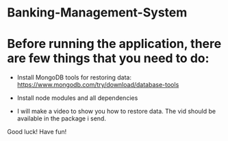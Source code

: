 # Banking-Management-System

# Before running the application, there are few things that you need to do: 

- Install MongoDB tools for restoring data: https://www.mongodb.com/try/download/database-tools

- Install node modules and all dependencies 

- I will make a video to show you how to restore data. The vid should be available in the package i send.

Good luck! Have fun!
